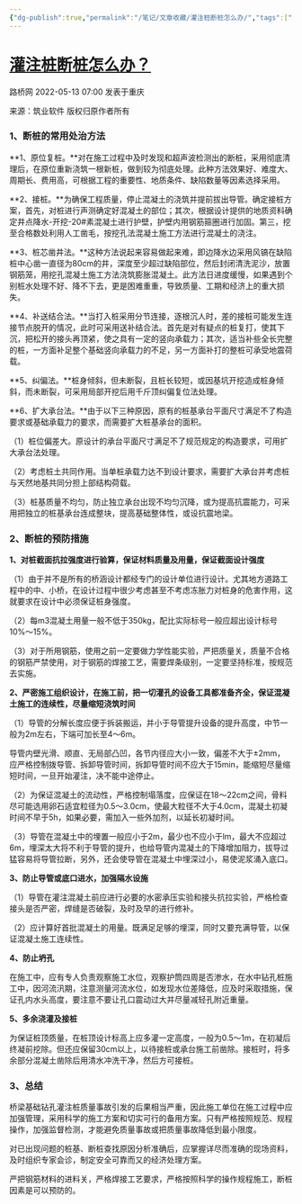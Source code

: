 ```yaml
---
{"dg-publish":true,"permalink":"/笔记/文章收藏/灌注桩断桩怎么办/","tags":["断桩 土木 钻孔灌注桩"],"noteIcon":"","created":"","updated":""}
---
```



# [灌注桩断桩怎么办？](https://mp.weixin.qq.com/s/UQpUeZ5qt1rRgVsQudL6-g)


路桥网 2022-05-13 07:00 发表于重庆

来源：筑业软件  版权归原作者所有

### 1、断桩的常用处治方法

**1、原位复桩。**对在施工过程中及时发现和超声波检测出的断桩，采用彻底清理后，在原位重新浇筑一根新桩，做到较为彻底处理。此种方法效果好、难度大、周期长、费用高，可根据工程的重要性、地质条件、缺陷数量等因素选择采用。

**2、接桩。**为确保工程质量，停止混凝土的浇筑并提前拔出导管。确定接桩方案，首先，对桩进行声测确定好混凝土的部位；其次，根据设计提供的地质资料确定井点降水-开挖-20#素混凝土进行护壁，护壁内用钢筋箍圈进行加固。第三，挖至合格数处利用人工凿毛，按挖孔法混凝土施工方法进行混凝土的浇注。

**3、桩芯凿井法。**这种方法说起来容易做起来难，即边降水边采用风镐在缺陷桩中心凿一直径为80cm的井，深度至少超过缺陷部位，然后封闭清洗泥沙，放置钢筋笼，用挖孔混凝土施工方法浇筑膨胀混凝土。此方法日进度缓慢，如果遇到个别桩水处理不好、降不下去，更是困难重重，导致质量、工期和经济上的重大损失。

**4、补送结合法。**当打入桩采用分节连接，逐根沉人时，差的接桩可能发生连接节点脱开的情况，此时可采用送补结合法。首先是对有疑点的桩复打，使其下沉，把松开的接头再顶紧，使之具有一定的竖向承载力；其次，适当补些全长完整的桩，一方面补足整个基础竖向承载力的不足，另一方面补打的整桩可承受地震荷载。

**5、纠偏法。**桩身倾斜，但未断裂，且桩长较短，或因基坑开挖造成桩身倾斜，而未断裂，可采用局部开挖后用千斤顶纠偏复位法处理。

**6、扩大承台法。**由于以下三种原因，原有的桩基承台平面尺寸满足不了构造要求或基础承载力的要求，而需要扩大桩基承台的面积。

（1）桩位偏差大。原设计的承台平面尺寸满足不了规范规定的构造要求，可用扩大承台法处理。

（2）考虑桩土共同作用。当单桩承载力达不到设计要求，需要扩大承台并考虑桩与天然地基共同分担上部结构荷载。

（3）桩基质量不均匀，防止独立承台出现不均匀沉降，或为提高抗震能力，可采用把独立的桩基承台连成整块，提高基础整体性，或设抗震地梁。

### 2、断桩的预防措施

**1、对桩截面抗拉强度进行验算，保证材料质量及用量，保证截面设计强度**

（1）由于并不是所有的桥涵设计都经专门的设计单位进行设计。尤其地方道路工程中的中、小桥，在设计过程中很少考虑甚至不考虑冻胀力对桩身的危害作用，这就要求在设计中必须保证桩身强度。

（2）每m3混凝土用量一般不低于350kg，配比实际标号一般应超出设计标号10%～15%。

（3）对于所用钢筋，使用之前一定要做力学性能实验，严把质量关，质量不合格的钢筋严禁使用，对于钢筋的焊接工艺，需要焊条级别，一定要坚持标准，按规范去实施。

**2、严密施工组织设计，在施工前，把一切灌孔的设备工具都准备齐全，保证混凝土施工的连续性，尽量缩短浇筑时间**

（1）导管的分解长度应便于拆装搬运，并小于导管提升设备的提升高度，中节一般为2m左右，下端可加长至4～6m。

导管内壁光滑、顺直、无局部凸凹，各节内径应大小一致，偏差不大于±2mm，应严格控制拨导管、拆卸导管时间，拆卸导管时间不应大于15min，能缩短尽量缩短时间，一旦开始灌注，决不能中途停止。

（2）为保证混凝土的流动性，严格控制塌落度，应保证在18～22cm之间，骨料尽可能选用卵石适宜粒径为0.5～3.0cm，使最大粒径不大于4.0cm，混凝土初凝时间不早于5h，如果必要，需加入一些外加剂，以延长初凝时间。

（3）导管在混凝土中的埋置一般应小于2m，最少也不应小于lm，最大不应超过6m，埋深太大将不利于导管的提升，也给导管内混凝土的下降增加阻力，拔导过猛容易将导管拉断，另外，还会使导管在混凝土中埋深过小，易使泥浆涌入底口。

**3、防止导管或底口进水，加强隔水设施**

（1）导管在灌注混凝土前应进行必要的水密承压实验和接头抗拉实验，严格检查接头是否严密，焊缝是否破裂，及时及早的进行修补。

（2）应计算好首批混凝土的用量。既满足足够的埋深，同时又要充满导管，以保证混凝土施工连续性。

**4、防止坍孔**

在施工中，应有专人负责观察施工水位，观察护筒四周是否渗水，在水中钻孔桩施工中，因河流汛期，注意测量河流水位，如发现水位差降低，应及时采取措施，保证孔内水头高度，要注意不要让孔口震动过大并尽量减轻孔附近重量。

**5、多余浇灌及接桩**

为保证桩顶质量，在桩顶设计标高上应多灌一定高度，一般为0.5～1m，在初凝后终凝前挖除。但还应保留30cm以上，以待接桩或承台施工前凿除。接桩时，将多余部分混凝土凿除后用清水冲洗干净，然后方可接桩。

### 3、总结

桥梁基础钻孔灌注桩质量事故引发的后果相当严重，因此施工单位在施工过程中应加强管理，采用科学的施工方案和切实可行的备用方案。只有严格按照规范、规程操作，加强监督检测，才能避免质量事故或把质量事故降低到最小限度。

对已出现问题的桩基、断桩查找原因分析准确后，应掌握详尽而准确的现场资料，及时组织专家会诊，制定安全可靠而又的经济处理方案。

严把钢筋材料的进料关，严格焊接工艺要求，严格按照科学的操作规程施工，断桩因素是可以预防的。

